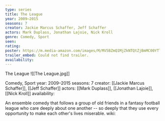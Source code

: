 ```yaml
---
type: series
title: The League
year: 2009–2015
seasons: 7
creator: Jackie Marcus Schaffer, Jeff Schaffer
actors: Mark Duplass, Jonathan Lajoie, Nick Kroll
genre: Comedy, Sport
seen:
rating: 
poster: https://m.media-amazon.com/images/M/MV5BZmQ1MjZkNTQtZjBmMC00YTljLTg1YWUtM2YyYzZhYTM4OTJiXkEyXkFqcGdeQXVyMzQ2MDI5NjU@._V1_SX300.jpg
trailer_embed: Could not find trailer.
availability:
---
```

The League
![[The League.jpg]]

Comedy, Sport
year: 2009–2015
seasons: 7
creator: [[Jackie Marcus Schaffer]], [[Jeff Schaffer]]
actors: [[Mark Duplass]], [[Jonathan Lajoie]], [[Nick Kroll]]
availability:

An ensemble comedy that follows a group of old friends in a fantasy football league who care deeply about one another -- so deeply that they use every opportunity to make each other's lives miserable.
wiki: 


